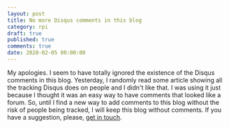 ```yaml
---
layout: post
title: No more Disqus comments in this blog
category: rpi
draft: true
published: true
comments: true
date: 2020-02-05 00:00:00
---
```


My apologies. I seem to have totally ignored the existence of the Disqus comments in this blog. Yesterday, I randomly read some article showing all the tracking Disqus does on people and I didn't like that. I was using it just because I thought it was an easy way to have comments that looked like a forum. So, until I find a new way to add comments to this blog without the risk of people being tracked, I will keep this blog without comments. If you have a suggestion, please, [get in touch](https://ricardodeazambuja.com/about/).